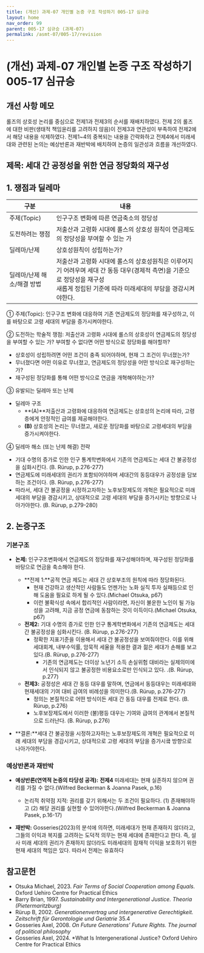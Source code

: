```yaml
---
title: (개선) 과제-07 개인별 논증 구조 작성하기 005-17 심규승
layout: home
nav_order: 99
parent: 005-17 심규승 (과제-07)
permalink: /asmt-07/005-17/revision
---
```


# (개선) 과제-07 개인별 논증 구조 작성하기 005-17 심규승

## 개선 사항 메모

롤즈의 상호성 논리를 중심으로 전제1과 전제3의 순서를 재배치하였다.
전제 2의 롤즈에 대한 비판(생태적 책임윤리를 고려하지 않음)이 전제3과 연관성이 부족하여 전제2에서 해당 내용을 삭제하였다.
전제1~4의 중복되는 내용을 간략화하고 전제4에서 미래세대와 관련된 논의는 예상반론과 재반박에 배치하여 논증의 일관성과 흐름을 개선하였다.



##  제목: 세대 간 공정성을 위한 연금 정당화의 재구성

## 1. 쟁점과 딜레마
 
| 구분              | 내용                                                           |
|-----------------|--------------------------------------------------------------|
| 주제(Topic)       | 인구구조 변화에 따른 연금축소의 정당성                                        |
| 도전하려는 쟁점        | 저출산과 고령화 시대에 롤스의 상호성 원칙이 연금제도의 정당성을 부여할 수 있는 가               |
| 딜레마/난제          | 상호성원칙이 성립하는가?                                                |
| 딜레마/난제 해소/해결 방법 | 저출산과 고령화 시대에 롤스의 상호성원칙은 이루어지기 어려우며 세대 간 동등 대우(경제적 측면)을 기준으로 정당성을 재구성<br>새롭게 정립된 기준에 따라 미래세대의 부담을 경감시켜야한다. |

① 주제(Topic): 인구구조 변화에 대응하여 기존 연금제도의 정당화를 재구성하고, 이를 바탕으로 고령 세대의 부담을 증가시켜야한다.

② 도전하는 학술적 쟁점: 저출산과 고령화 시대에 롤스의 상호성이 연금제도의 정당성을 부여할 수 있는 가? 부여할 수 없다면 어떤 방식으로 정당화를 해야할까?

- 상호성이 성립하려면 어떤 조건이 충족 되어야하며, 현재 그 조건이 무너졌는가?
- 무너졌다면 어떤 이유로 무너졌고, 연금제도의 정당성을 어떤 방식으로 재구성하는가?
- 재구성된 정당화를 통해 어떤 방식으로 연금을 개혁해야하는가?

③ 유발되는 딜레마 또는 난제

- 딜레마 구조
  - **(A)**저출산과 고령화에 대응하여 연금제도는 상호성의 논리에 따라, 고령층에게 안정적인 급여를 제공해야한다.
  - **(B)** 상호성의 논리는 무너졌고, 새로운 정당화를 바탕으로 고령세대의 부담을 증가시켜야한다.

④ 딜레마 해소 (또는 난제 해결) 전략

- 기대 수명의 증가로 인한 인구 통계학변화에서 기존의 연금제도는 세대 간 불공정성을 심화시킨다. (B. Rürup, p.276-277)
- 연금제도에 미래세대의 권리가 포함되어야하며 세대간의 동등대우가 공정성을 담보하는 조건이다. (B. Rürup, p.276-277)
- 따라서, 세대 간 불공정을 시정하고자하는 노후보장제도의 개혁은 필요적으로 미래 세대의 부담을 경감시키고, 상대적으로 고령 세대의 부담을 증가시키는 방향으로 나아가야한다. (B. Rürup, p.279-280)
## 2. 논증구조

### 기본구조

- **논제:** 인구구조변화에서 연금제도의 정당화를 재구성해야하며, 재구성된 정당화를 바탕으로 연금을 축소해야 한다.
  - **전제 1:**공적 연금 제도는 세대 간 상호부조의 원칙에 따라 정당화된다.
    - 현재 건강하고 생산적인 사람들도 언젠가는 노화 실직 투자 실패등으로 인해 도움을 필요로 하게 될 수 있다.(Michael Otsuka, p67)
    - 이런 불확식성 속에서 합리적인 사람이라면, 자신이 불운한 노인이 될 가능성을 고려해, 지금 공정 연금에 동참하는 것이 이득이다.(Michael Otsuka, p67)
  - **전제2:**  기대 수명의 증가로 인한 인구 통계학변화에서 기존의 연금제도는 세대 간 불공정성을 심화시킨다. (B. Rürup, p.276-277)
    - 정확한 지표기준을 이용해서 세대 간 불공정성을 보여줘야한다. 이를 위해 세대회계, 내부수익률, 암묵적 세율을 적용한 결과 젊은 세대가 손해를 보고있다.(B. Rürup, p.276-277)
      - 기존의 연금제도는 더이상 노년기 소득 손실위험 대비라는 실제의미에서 인식되지 않고 불공정한 비용요소로만 인식되고 있다. .(B. Rürup, p.277)
  - **전제3:** 공정성은 세대 간 동등 대우를 말하며, 연금에서 동등대우는 미래세대와 현재세대의 기여 대비 급여의 비례성을 의미한다.(B. Rürup, p.276-277)
    - 정의는 본질적으로 어떤 방식이든 세대 간 동등 대우를 전제로 한다. (B. Rürup, p.276)
    - 노후보장제도에서 이러한 (불)평등 대우는 기여와 급여의 관계에서 본질적으로 드러난다. (B. Rürup, p.276)
    
- **결론:**세대 간 불공정을 시정하고자하는 노후보장제도의 개혁은 필요적으로 미래 세대의 부담을 경감시키고, 상대적으로 고령 세대의 부담을 증가시킄 방향으로 나아가야한다.
  
 
### 예상반론과 재반박

- **예상반론(연역적 논증의 타당성 공격):** **전제4** 미래세대는 현재 실존하지 않으며 권리를 가질 수 없다.(Wilfred Beckerman & Joanna Pasek, p.16)
  - 논리적 취약점 지적: 권리를 갖기 위해서는 두 조건이 필요하다. (1) 존재해야하고 (2) 해당 권리를 실현할 수 있어야한다.(Wilfred Beckerman & Joanna Pasek, p.16-17)

- **재반박:** Gosseries(2023)의 분석에 의하면, 미래세대가 현재 존재하지 않더라고, 그들의 이익과 복지를 고려하는 도덕적 의무는 현재 세대에 존재한다고 한다. 즉, 설사 미래 세대의 권리가 존재하지 않더라도 미래세대의 잠재적 이익을 보호하기 위한 현재 세대의 책임은 있다. 따라서 전제는 유효하다
## 참고문헌

- Otsuka Michael, 2023. *Fair Terms of Social Cooperation among Equals.* Oxford Uehiro Centre for Practical Ethics
- Barry Brian, 1997. *Sustainability and Intergenerational Justice.* *Theoria (Pietermaritzburg)* 
- Rürup B, 2002. *Generationenvertrag und intergenerative Gerechtigkeit.*  *Zeitschrift für Gerontologie und Geriatrie* 35.4
- Gosseries Axel, 2008. *On Future Generations’ Future Rights.* *The journal of political philosophy*
- Gosseries Axel, 2024. *What Is Intergenerational Justice? Oxford Uehiro Centre for Practical Ethics